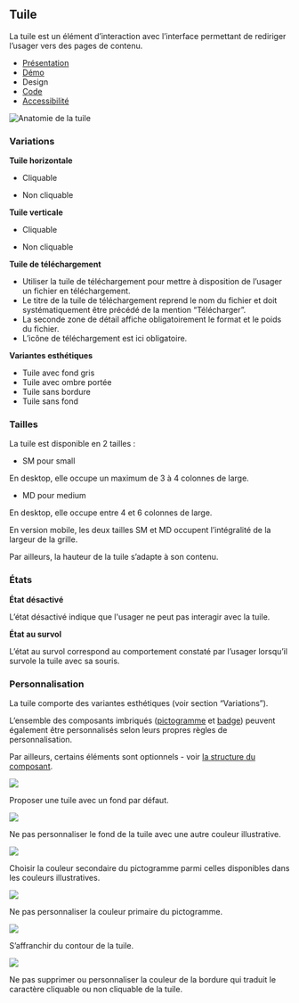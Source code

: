 
## Tuile

La tuile est un élément d’interaction avec l’interface permettant de rediriger l’usager vers des pages de contenu.


- [Présentation](../index.md)
- [Démo](../demo/index.md)
- Design
- [Code](../code/index.md)
- [Accessibilité](../accessibility/index.md)



![Anatomie de la tuile](../_asset/anatomy/anatomy-1.png)









### Variations

**Tuile horizontale**

- Cliquable


- Non cliquable


**Tuile verticale**

- Cliquable


- Non cliquable


**Tuile de téléchargement**


- Utiliser la tuile de téléchargement pour mettre à disposition de l’usager un fichier en téléchargement.
- Le titre de la tuile de téléchargement reprend le nom du fichier et doit systématiquement être précédé de la mention “Télécharger”.
- La seconde zone de détail affiche obligatoirement le format et le poids du fichier.
- L’icône de téléchargement est ici obligatoire.

**Variantes esthétiques**

- Tuile avec fond gris
- Tuile avec ombre portée
- Tuile sans bordure
- Tuile sans fond

### Tailles

La tuile est disponible en 2 tailles :

- SM pour small


En desktop, elle occupe un maximum de 3 à 4 colonnes de large.

- MD pour medium


En desktop, elle occupe entre 4 et 6 colonnes de large.

En version mobile, les deux tailles SM et MD occupent l’intégralité de la largeur de la grille.

Par ailleurs, la hauteur de la tuile s’adapte à son contenu.

### États

**État désactivé**

L’état désactivé indique que l'usager ne peut pas interagir avec la tuile.


**État au survol**

L’état au survol correspond au comportement constaté par l’usager lorsqu’il survole la tuile avec sa souris.

### Personnalisation

La tuile comporte des variantes esthétiques (voir section “Variations”).

L’ensemble des composants imbriqués ([pictogramme](../../../../../core/_part/doc/pictogram/index.md) et [badge](../../../../badge/_part/doc/index.md)) peuvent également être personnalisés selon leurs propres règles de personnalisation.

Par ailleurs, certains éléments sont optionnels - voir [la structure du composant](#tuile).



![](./assets/_asset/custom/do-1.png)

Proposer une tuile avec un fond par défaut.



![](./assets/_asset/custom/dont-1.png)

Ne pas personnaliser le fond de la tuile avec une autre couleur illustrative.



![](./assets/_asset/custom/do-2.png)

Choisir la couleur secondaire du pictogramme parmi celles disponibles dans les couleurs illustratives.



![](./assets/_asset/custom/dont-2.png)

Ne pas personnaliser la couleur primaire du pictogramme.



![](./assets/_asset/custom/do-3.png)

S’affranchir du contour de la tuile.



![](./assets/_asset/custom/dont-3.png)

Ne pas supprimer ou personnaliser la couleur de la bordure qui traduit le caractère cliquable ou non cliquable de la tuile.


